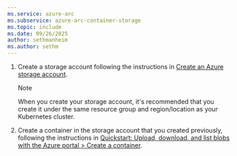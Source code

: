 ```yaml
---
ms.service: azure-arc
ms.subservice: azure-arc-container-storage
ms.topic: include
ms.date: 09/26/2025
author: sethmanheim
ms.author: sethm
---
```


1. Create a storage account following the instructions in [Create an Azure storage account](/azure/storage/common/storage-account-create).

   > [!NOTE]
   > When you create your storage account, it's recommended that you create it under the same resource group and region/location as your Kubernetes cluster.

1. Create a container in the storage account that you created previously, following the instructions in [Quickstart: Upload, download, and list blobs with the Azure portal > Create a container](/azure/storage/blobs/storage-quickstart-blobs-portal#create-a-container).